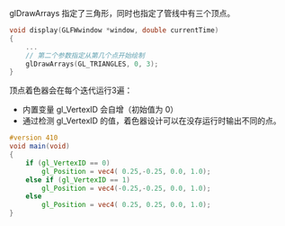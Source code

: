 glDrawArrays 指定了三角形，同时也指定了管线中有三个顶点。

```c++
void display(GLFWwindow *window, double currentTime)
{
    ...
    // 第二个参数指定从第几个点开始绘制
    glDrawArrays(GL_TRIANGLES, 0, 3);
}
```

顶点着色器会在每个迭代运行3遍：
- 内置变量 gl_VertexID 会自增（初始值为 0）
- 通过检测 gl_VertexID 的值，着色器设计可以在没存运行时输出不同的点。

```glsl
#version 410
void main(void)
{
	if (gl_VertexID == 0)
		gl_Position = vec4( 0.25,-0.25, 0.0, 1.0);
	else if (gl_VertexID == 1) 
		gl_Position = vec4(-0.25,-0.25, 0.0, 1.0);
  	else 
		gl_Position = vec4( 0.25, 0.25, 0.0, 1.0);
}
```




